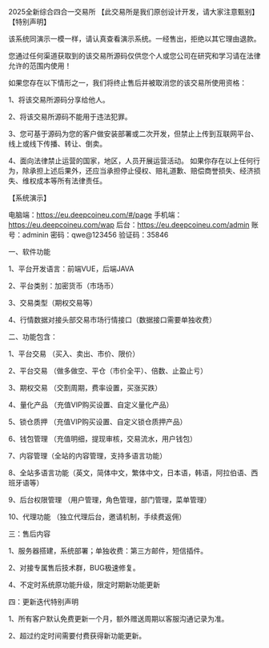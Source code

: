 2025全新综合四合一交易所
【此交易所是我们原创设计开发，请大家注意甄别】
【特别声明】

该系统同演示一模一样，请认真查看演示系统。一经售出，拒绝以其它理由退款。

您通过任何渠道获取到的该交易所源码仅供您个人或您公司在研究和学习请在法律允许的范围内使用！     

如果您存在以下情形之一，我们将终止售后并被取消您的该交易所使用资格：     

1、将该交易所源码分享给他人。     

2、将该交易所源码不能用于违法犯罪。     

3、您可基于源码为您的客户做安装部署或二次开发，但禁止上传到互联网平台、线上或线下传播、转让、倒卖。 

4、面向法律禁止运营的国家，地区，人员开展运营活动。 如果你存在以上任何行为，除承担上述后果外，还应当承担停止侵权、赔礼道歉、赔偿商誉损失、经济损失、维权成本等所有法律责任。

【系统演示】

 电脑端：https://eu.deepcoineu.com/#/page
手机端：https://eu.deepcoineu.com/wap
后台：https://eu.deepcoineu.com/admin
账号：adminin 密码：qwe@123456 验证码：35846

一、软件功能

1、平台开发语言：前端VUE，后端JAVA

2、平台类别：加密货币（市场币）

3、交易类型（期权交易等）

4、行情数据对接头部交易市场行情接口（数据接口需要单独收费）

二、功能包含：

1、平台交易 （买入、卖出、市价、限价）

2、平台交易 （做多做空、平仓（市价全平）、倍数、止盈止亏）

3、期权交易 （交割周期，费率设置，买涨买跌）

4、量化产品 （充值VIP购买设置、自定义量化产品）

5、锁仓质押 （充值VIP购买设置、自定义锁仓质押产品）

6、钱包管理 （充值明细，提现审核，交易流水，用户钱包）

7、内容管理（全站的内容管理，支持多语言功能）

8、全站多语言功能（英文，简体中文，繁体中文，日本语，韩语，阿拉伯语、西班牙语等）

9、后台权限管理 （用户管理，角色管理，部门管理，菜单管理）

10、代理功能 （独立代理后台，邀请机制，手续费返佣）

三：售后内容

1、服务器搭建，系统部署；单独收费：第三方邮件，短信插件。

2、对接专属售后技术群，BUG极速修复。

4、不定时系统原功能升级，限定时期新功能更新

四：更新迭代特别声明

1、所有客户默认免费更新一个月，额外赠送周期以客服沟通记录为准。

2、超过约定时间需要付费获得新功能更新。
